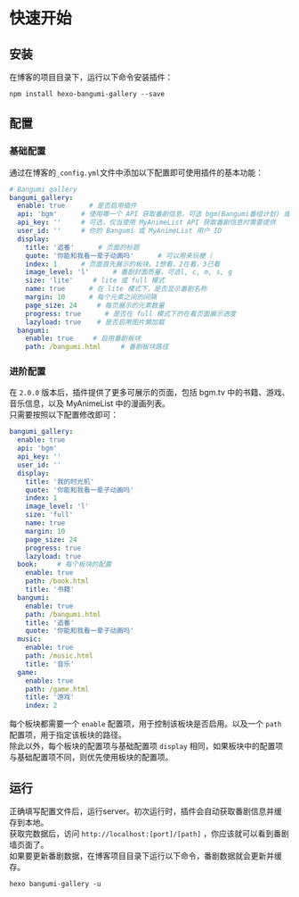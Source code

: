# 快速开始 <!-- {docsify-ignore} -->

## 安装

在博客的项目目录下，运行以下命令安装插件：

```shell
npm install hexo-bangumi-gallery --save
```

## 配置

### 基础配置

通过在博客的`_config.yml`文件中添加以下配置即可使用插件的基本功能：

```yaml
# Bangumi gallery
bangumi_gallery:
  enable: true      # 是否启用插件
  api: 'bgm'      # 使用哪一个 API 获取番剧信息，可选 bgm(Bangumi番组计划) 或 mal(MyAnimeList)
  api_key: ''     # 可选，仅当使用 MyAnimeList API 获取番剧信息时需要提供
  user_id: ''     # 你的 Bangumi 或 MyAnimeList 用户 ID
  display:
    title: '追番'      # 页面的标题
    quote: '你能和我看一辈子动画吗'      # 可以用来玩梗（
    index: 1      # 页面首先展示的板块。1想看，2在看，3已看
    image_level: 'l'      # 番剧封面质量，可选l, c, m, s, g
    size: 'lite'     # lite 或 full 模式
    name: true      # 在 lite 模式下，是否显示番剧名称
    margin: 10      # 每个元素之间的间隔
    page_size: 24     # 每页展示的元素数量
    progress: true      # 是否在 full 模式下的在看页面展示进度
    lazyload: true    # 是否启用图片懒加载
  bangumi:
    enable: true     # 启用番剧板块
    path: /bangumi.html     # 番剧板块路径
```

### 进阶配置

在 `2.0.0` 版本后，插件提供了更多可展示的页面，包括 bgm.tv 中的书籍、游戏、音乐信息，以及 MyAnimeList 中的漫画列表。  
只需要按照以下配置修改即可：  

```yaml
bangumi_gallery:
  enable: true
  api: 'bgm'
  api_key: ''
  user_id: ''
  display:
    title: '我的时光机'
    quote: '你能和我看一辈子动画吗'
    index: 1
    image_level: 'l'
    size: 'full'
    name: true
    margin: 10
    page_size: 24
    progress: true
    lazyload: true
  book:     # 每个板块的配置
    enable: true
    path: /book.html
    title: '书籍'
  bangumi:
    enable: true
    path: /bangumi.html
    title: '追番'
    quote: '你能和我看一辈子动画吗'
  music:
    enable: true
    path: /music.html
    title: '音乐'
  game:
    enable: true
    path: /game.html
    title: '游戏'
    index: 2
```

每个板块都需要一个 `enable` 配置项，用于控制该板块是否启用。以及一个 `path` 配置项，用于指定该板块的路径。  
除此以外，每个板块的配置项与基础配置项 `display` 相同，如果板块中的配置项与基础配置项不同，则优先使用板块的配置项。

## 运行

正确填写配置文件后，运行server。初次运行时，插件会自动获取番剧信息并缓存到本地。  
获取完数据后，访问 `http://localhost:[port]/[path]` ，你应该就可以看到番剧墙页面了。  
如果要更新番剧数据，在博客项目目录下运行以下命令，番剧数据就会更新并缓存。

```shell
hexo bangumi-gallery -u
```
